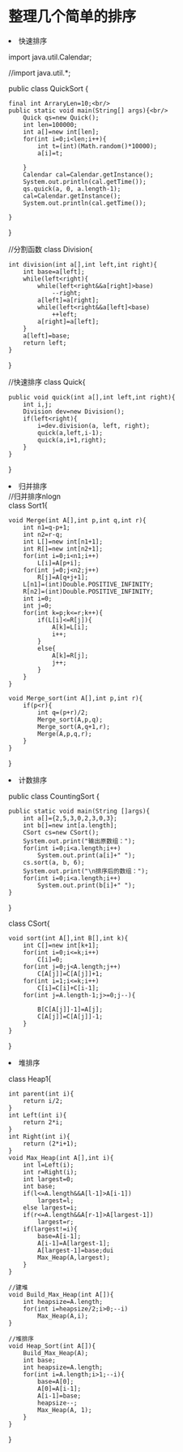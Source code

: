 <h1>整理几个简单的排序</h1>
<li/>快速排序<br/>

import java.util.Calendar;

//import java.util.*;

public class QuickSort {<br/>

	final int ArraryLen=10;<br/>
	public static void main(String[] args){<br/>
		Quick qs=new Quick();
		int len=100000;
		int a[]=new int[len];
		for(int i=0;i<len;i++){
			int t=(int)(Math.random()*10000);
			a[i]=t;
			
		}
		Calendar cal=Calendar.getInstance();
		System.out.println(cal.getTime());
		qs.quick(a, 0, a.length-1);
		cal=Calendar.getInstance();
		System.out.println(cal.getTime());
			
	}

}

//分割函数
class Division{

	int division(int a[],int left,int right){
		int base=a[left];
		while(left<right){
			while(left<right&&a[right]>base)
				--right;
			a[left]=a[right];
			while(left<right&&a[left]<base)
				++left;
			a[right]=a[left];
		}
		a[left]=base;
		return left;
	}
}

//快速排序
class Quick{

	public void quick(int a[],int left,int right){
		int i,j;
		Division dev=new Division();
		if(left<right){
			i=dev.division(a, left, right);
			quick(a,left,i-1);
			quick(a,i+1,right);
		}
	}
}

<li/>归并排序<br/>
//归并排序nlogn<br/>
class Sort1{

	void Merge(int A[],int p,int q,int r){
		int n1=q-p+1;
		int n2=r-q;
		int L[]=new int[n1+1];
		int R[]=new int[n2+1];
		for(int i=0;i<n1;i++)
			L[i]=A[p+i];
		for(int j=0;j<n2;j++)
			R[j]=A[q+j+1];
		L[n1]=(int)Double.POSITIVE_INFINITY;
		R[n2]=(int)Double.POSITIVE_INFINITY;
		int i=0;
		int j=0;
		for(int k=p;k<=r;k++){
			if(L[i]<=R[j]){
				A[k]=L[i];
				i++;
			}
			else{
				A[k]=R[j];
				j++;
			}
		}
	}
	
	void Merge_sort(int A[],int p,int r){
		if(p<r){
			int q=(p+r)/2;
			Merge_sort(A,p,q);
			Merge_sort(A,q+1,r);
			Merge(A,p,q,r);
		}
	}
}

<li/>计数排序<br/>

public class CountingSort {

	public static void main(String []args){
		int a[]={2,5,3,0,2,3,0,3};
		int b[]=new int[a.length];
		CSort cs=new CSort();
		System.out.print("输出原数组：");
		for(int i=0;i<a.length;i++)
			System.out.print(a[i]+" ");
		cs.sort(a, b, 6);
		System.out.print("\n排序后的数组：");
		for(int i=0;i<a.length;i++)
			System.out.print(b[i]+" ");
	}

}

class CSort{

	void sort(int A[],int B[],int k){
		int C[]=new int[k+1];
		for(int i=0;i<=k;i++)
			C[i]=0;
		for(int j=0;j<A.length;j++)
			C[A[j]]=C[A[j]]+1;
		for(int i=1;i<=k;i++)
			C[i]=C[i]+C[i-1];
		for(int j=A.length-1;j>=0;j--){
			
			B[C[A[j]]-1]=A[j];
			C[A[j]]=C[A[j]]-1;
		}
	}
}

<li/>堆排序<br/>

class Heap1{

	int parent(int i){
		return i/2;
	}
	int Left(int i){
		return 2*i;
	}
	int Right(int i){
		return (2*i+1);
	}
	void Max_Heap(int A[],int i){
		int l=Left(i);
		int r=Right(i);
		int largest=0;
		int base;
		if(l<=A.length&&A[l-1]>A[i-1])
			largest=l;
		else largest=i;
		if(r<=A.length&&A[r-1]>A[largest-1])
			largest=r;
		if(largest!=i){
			base=A[i-1];
			A[i-1]=A[largest-1];
			A[largest-1]=base;dui
			Max_Heap(A,largest);
		}
	}
	
	//建堆
	void Build_Max_Heap(int A[]){
		int heapsize=A.length;
		for(int i=heapsize/2;i>0;--i)
			Max_Heap(A,i);
	}
	
	//堆排序
	void Heap_Sort(int A[]){
		Build_Max_Heap(A);
		int base;
		int heapsize=A.length;
		for(int i=A.length;i>1;--i){
			base=A[0];
			A[0]=A[i-1];
			A[i-1]=base;
			heapsize--;
			Max_Heap(A, 1);
		}
	}
}